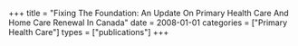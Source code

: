 +++
title = "Fixing The Foundation: An Update On Primary Health Care And Home Care Renewal In Canada"
date = 2008-01-01
categories = ["Primary Health Care"]
types = ["publications"]
+++
